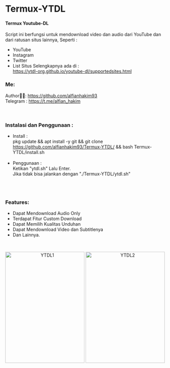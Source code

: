 # Termux-YTDL
#### Termux Youtube-DL
Script ini berfungsi untuk mendownload video dan audio dari YouTube dan dari ratusan situs lainnya, Seperti : <br>
- YouTube
- Instagram
- Twitter
- List Situs Selengkapnya ada di : <br>
https://ytdl-org.github.io/youtube-dl/supportedsites.html <br>

### Me:
Author👨‍💻: https://github.com/alfianhakim93 <br>
Telegram : https://t.me/alfian_hakim <br>
<br>
<br>

### Instalasi dan Penggunaan :
- Install : <br>
pkg update && apt install -y git && git clone https://github.com/alfianhakim93/Termux-YTDL/ && bash Termux-YTDL/install.sh <br><br>
- Penggunaan : <br>
Ketikan "ytdl.sh" Lalu Enter. <br>
Jika tidak bisa jalankan dengan "./Termux-YTDL/ytdl.sh" <br>

<br>
<br>

### Features:
- Dapat Mendownload Audio Only
- Terdapat Fitur Custom Download
- Dapat Memilih Kualitas Unduhan
- Dapat Mendownload Video dan Subtitlenya
- Dan Lainnya.
<br>
<p align="center">
  <img alt="YTDL1" width="250" height="350" src="https://drive.google.com/uc?export=view&id=1J4Q_DQrHrgT5uCw0n9EvneOtOeMsPNdp">
  <img alt="YTDL2" width="250" height="350" src="https://drive.google.com/uc?export=view&id=1EgdQie-IHA5-xvmQR9Vq7memW9boSAxb">
</p>

<br>
<br>
